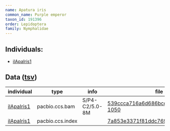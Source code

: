 ```yaml
---
name: Apatura iris
common_name: Purple emperor
taxon_id: 191396
order: Lepidoptera
family: Nymphalidae
---
```


## Individuals:

  * [ilApaIris1](ilApaIris1.md)

## Data ([tsv](Apatura_iris_data.tsv))

| individual | type | info | file |
| ---------- | ---- | ---- | ---- |
| [ilApaIris1](ilApaIris1.md) | pacbio.ccs.bam | S/P4-C2/5.0-8M | [539ccca716a6d686bcd3577db72f5e43-1050](https://darwin.cog.sanger.ac.uk/insects/Apatura_iris/ilApaIris1/genomic_data/pacbio/m64016_191207_184901.ccs.bam) |
| [ilApaIris1](ilApaIris1.md) | pacbio.ccs.index |  | [7a853e3371f81ddc7690d2814692bc15](https://darwin.cog.sanger.ac.uk/insects/Apatura_iris/ilApaIris1/genomic_data/pacbio/m64016_191207_184901.ccs.bam.pbi) |
